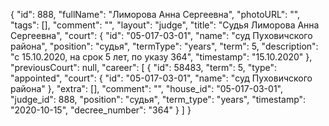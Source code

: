 {
    "id": 888,
    "fullName": "Лиморова Анна Сергеевна",
    "photoURL": "",
    "tags": [],
    "comment": "",
    "layout": "judge",
    "title": "Судья Лиморова Анна Сергеевна",
    "court": {
        "id": "05-017-03-01",
        "name": "суд Пуховичского района",
        "position": "судья",
        "termType": "years",
        "term": 5,
        "description": "c 15.10.2020, на срок 5 лет, по указу 364",
        "timestamp": "15.10.2020"
    },
    "previousCourt": null,
    "career": [
        {
            "id": 58483,
            "term": 5,
            "type": "appointed",
            "court": {
                "id": "05-017-03-01",
                "name": "суд Пуховичского района"
            },
            "extra": [],
            "comment": "",
            "house_id": "05-017-03-01",
            "judge_id": 888,
            "position": "судья",
            "term_type": "years",
            "timestamp": "2020-10-15",
            "decree_number": "364"
        }
    ]
}